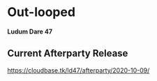 # Out-looped
**Ludum Dare 47**

## Current Afterparty Release
https://cloudbase.tk/ld47/afterparty/2020-10-09/
